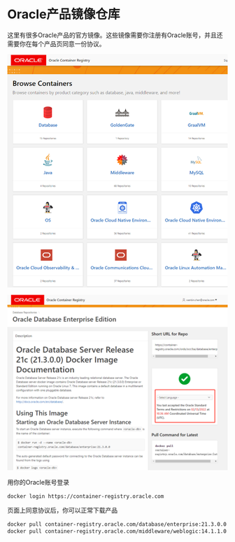 # Oracle产品镜像仓库

这里有很多Oracle产品的官方镜像。这些镜像需要你注册有Oracle账号，并且还需要你在每个产品页同意一份协议。

![Untitled](Untitled%208.png)

![Untitled](Untitled%209.png)

用你的Oracle账号登录

```
docker login https://container-registry.oracle.com
```

页面上同意协议后，你可以正常下载产品

```
docker pull container-registry.oracle.com/database/enterprise:21.3.0.0
docker pull container-registry.oracle.com/middleware/weblogic:14.1.1.0
```